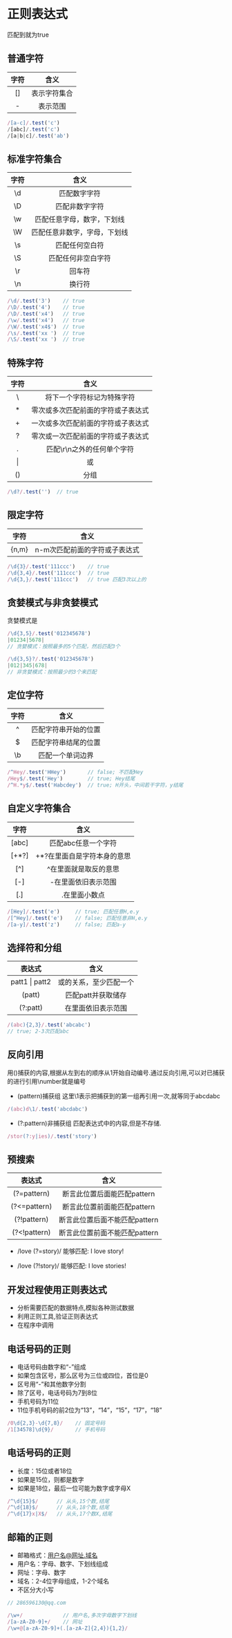 # 正则表达式
匹配到就为true





## 普通字符
| 字符 | 含义 | 
| :-: | :-: | 
| [] | 表示字符集合 |
| -  | 表示范围 |

```js
/[a-c]/.test('c')
/[abc]/.test('c')
/[a|b|c]/.test('ab')
```






## 标准字符集合
| 字符 | 含义 | 
| :-: | :-: | 
| \d | 匹配数字字符 |
| \D | 匹配非数字字符 |
| \w | 匹配任意字母，数字，下划线 |
| \W | 匹配任意非数字，字母，下划线 |
| \s | 匹配任何空白符 |
| \S | 匹配任何非空白字符 |
| \r | 回车符 |
| \n | 换行符 |

```js
/\d/.test('3')    // true
/\D/.test('4')    // true
/\D/.test('x4')   // true
/\w/.test('x4')   // true
/\W/.test('x4$')  // true
/\s/.test('xx ')  // true
/\S/.test('xx ')  // true
```





## 特殊字符
| 字符 | 含义 | 
| :-: | :-: | 
| \ | 将下一个字符标记为特殊字符 |
| * | 零次或多次匹配前面的字符或子表达式 |
| + | 一次或多次匹配前面的字符或子表达式 |
| ? | 零次或一次匹配前面的字符或子表达式 |
| . | 匹配\r\n之外的任何单个字符 |
| \| | 或 |
| () | 分组 |

```js
/\d?/.test('')  // true
```





## 限定字符
| 字符 | 含义 | 
| :-: | :-: | 
| {n,m} | n-m次匹配前面的字符或子表达式 |

```js
/\d{3}/.test('111ccc')    // true
/\d{3,4}/.test('111ccc')  // true
/\d{3,}/.test('111ccc')   // true 匹配3次以上的
```





## 贪婪模式与非贪婪模式
贪婪模式是
```js
/\d{3,5}/.test('012345678') 
|01234|5678|
// 贪婪模式：按照最多的5个匹配，然后匹配3个

/\d{3,5}?/.test('012345678')   
|012|345|678|
// 非贪婪模式：按照最少的3个来匹配
```




## 定位字符
| 字符 | 含义 | 
| :-: | :-: | 
| ^ | 匹配字符串开始的位置 |
| $ | 匹配字符串结尾的位置 |
| \b | 匹配一个单词边界 |

```js
/^Hey/.test('HHey')       // false; 不匹配Hey
/Hey$/.test('Hey')        // true; Hey结尾
/^H.*y$/.test('Habcdey')  // true; H开头，中间若干字符，y结尾
```






## 自定义字符集合
| 字符 | 含义 | 
| :-: | :-: | 
| [abc] | 匹配abc任意一个字符 |
| [+*?] | +*?在里面自是字符本身的意思 |
| [^] | ^在里面就是取反的意思 |
| [-] | -在里面依旧表示范围 |
| [.] | .在里面小数点 |

```js
/[Hey]/.test('e')     // true; 匹配任意H,e.y
/[^Hey]/.test('e')    // false; 匹配任意非H,e.y
/[a-y]/.test('z')     // false; 匹配a-y
```






## 选择符和分组
| 表达式 | 含义 | 
| :-: | :-: | 
| patt1 \| patt2 | 或的关系，至少匹配一个 |
| (patt) | 匹配patt并获取储存 |
| (?:patt) | 在里面依旧表示范围 |

```js
/(abc){2,3}/.test('abcabc')       
// true; 2-3次匹配abc
```




## 反向引用
用()捕获的内容,根据从左到右的顺序从1开始自动编号.通过反向引用,可以对已捕获的进行引用\number就是编号

- (pattern)捕获组
这里\1表示把捕获到的第一组再引用一次,就等同于abcdabc
```js
/(abc)d\1/.test('abcdabc') 
```

- (?:pattern)非捕获组
匹配表达式中的内容,但是不存储.
```js
/stor(?:y|ies)/.test('story') 
```



## 预搜索
| 表达式 | 含义 | 
| :-: | :-: | 
| (?=pattern)  | 断言此位置后面能匹配pattern |
| (?<=pattern) | 断言此位置前面能匹配pattern |
| (?!pattern)  | 断言此位置后面不能匹配pattern |
| (?<!pattern) | 断言此位置前面不能匹配pattern |

- /love (?=story)/
能够匹配: I love story!

- /love (?!story)/
能够匹配: I love stories!



## 开发过程使用正则表达式
- 分析需要匹配的数据特点,模拟各种测试数据
- 利用正则工具,验证正则表达式
- 在程序中调用


## 电话号码的正则
- 电话号码由数字和“-”组成
- 如果包含区号，那么区号为三位或四位，首位是0
- 区号用“-”和其他数字分割
- 除了区号，电话号码为7到8位
- 手机号码为11位
- 11位手机号码的前2位为“13”，“14”，“15”，“17”，“18”
```js
/0\d{2,3}-\d{7,8}/    // 固定号码
/1[34578]\d{9}/       // 手机号码
```



## 电话号码的正则
- 长度：15位或者18位
- 如果是15位，则都是数字
- 如果是18位，最后一位可能为数字或字母X
```js
/^\d{15}$/      // 从头,15个数,结尾
/^\d{18}$/      // 从头,18个数,结尾
/^\d{17}x|X$/   // 从头,17个数X,结尾
```




## 邮箱的正则
- 邮箱格式：用户名@网址.域名
- 用户名：字母、数字、下划线组成
- 网址：字母、数字
- 域名：2-4位字母组成，1-2个域名
- 不区分大小写
```js
// 286596130@qq.com

/\w+/             // 用户名,多次字母数字下划线
/[a-zA-Z0-9]+/    // 网址
/\w+@[a-zA-Z0-9]+(.[a-zA-Z]{2,4}){1,2}/
```